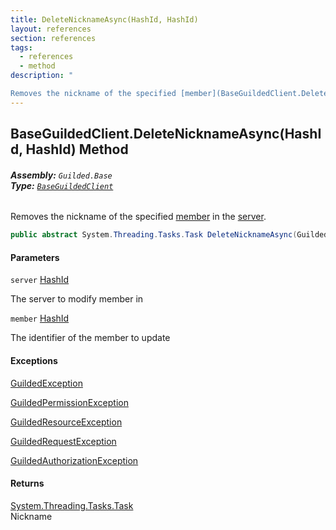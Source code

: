 ```yaml
---
title: DeleteNicknameAsync(HashId, HashId)
layout: references
section: references
tags:
  - references
  - method
description: "

Removes the nickname of the specified [member](BaseGuildedClient.DeleteNicknameAsync(HashId,HashId).md#Guilded.Base.BaseGuildedClient.DeleteNicknameAsync(Guilded.Base.HashId,Guilded.Base.HashId).member 'Guilded.Base.BaseGuildedClient.DeleteNicknameAsync(Guilded.Base.HashId, Guilded.Base.HashId).member') in the [server](BaseGuildedClient.DeleteNicknameAsync(HashId,HashId).md#Guilded.Base.BaseGuildedClient.DeleteNicknameAsync(Guilded.Base.HashId,Guilded.Base.HashId).server 'Guilded.Base.BaseGuildedClient.DeleteNicknameAsync(Guilded.Base.HashId, Guilded.Base.HashId).server')."
---
```


## BaseGuildedClient.DeleteNicknameAsync(HashId, HashId) Method
###### **Assembly:** `Guilded.Base`<br/>**Type:** [`BaseGuildedClient`](BaseGuildedClient.md 'Guilded.Base.BaseGuildedClient')

Removes the nickname of the specified [member](BaseGuildedClient.DeleteNicknameAsync(HashId,HashId).md#Guilded.Base.BaseGuildedClient.DeleteNicknameAsync(Guilded.Base.HashId,Guilded.Base.HashId).member 'Guilded.Base.BaseGuildedClient.DeleteNicknameAsync(Guilded.Base.HashId, Guilded.Base.HashId).member') in the [server](BaseGuildedClient.DeleteNicknameAsync(HashId,HashId).md#Guilded.Base.BaseGuildedClient.DeleteNicknameAsync(Guilded.Base.HashId,Guilded.Base.HashId).server 'Guilded.Base.BaseGuildedClient.DeleteNicknameAsync(Guilded.Base.HashId, Guilded.Base.HashId).server').

```csharp
public abstract System.Threading.Tasks.Task DeleteNicknameAsync(Guilded.Base.HashId server, Guilded.Base.HashId member);
```
#### Parameters

<a name='Guilded.Base.BaseGuildedClient.DeleteNicknameAsync(Guilded.Base.HashId,Guilded.Base.HashId).server'></a>

`server` [HashId](HashId.md 'Guilded.Base.HashId')

The server to modify member in

<a name='Guilded.Base.BaseGuildedClient.DeleteNicknameAsync(Guilded.Base.HashId,Guilded.Base.HashId).member'></a>

`member` [HashId](HashId.md 'Guilded.Base.HashId')

The identifier of the member to update

#### Exceptions

[GuildedException](GuildedException.md 'Guilded.Base.GuildedException')

[GuildedPermissionException](GuildedPermissionException.md 'Guilded.Base.GuildedPermissionException')

[GuildedResourceException](GuildedResourceException.md 'Guilded.Base.GuildedResourceException')

[GuildedRequestException](GuildedRequestException.md 'Guilded.Base.GuildedRequestException')

[GuildedAuthorizationException](GuildedAuthorizationException.md 'Guilded.Base.GuildedAuthorizationException')

#### Returns
[System.Threading.Tasks.Task](https://docs.microsoft.com/en-us/dotnet/api/System.Threading.Tasks.Task 'System.Threading.Tasks.Task')  
Nickname